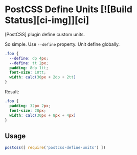 # PostCSS Define Units [![Build Status][ci-img]][ci]

[PostCSS] plugin define custom units.

So simple. Use `--define` property. Unit define globally.

```css
.foo {
  --define: dp 4px;
  --define: tt 2px;
  padding: 8dp 1tt;
  font-size: 10tt;
  width: calc(30px + 2dp + 2tt)
}
```

Result:

```css
.foo {
  padding: 32px 2px;
  font-size: 20px;
  width: calc(30px + 8px + 4px)
}
```

## Usage

```js
postcss([ require('postcss-define-units') ])
```

